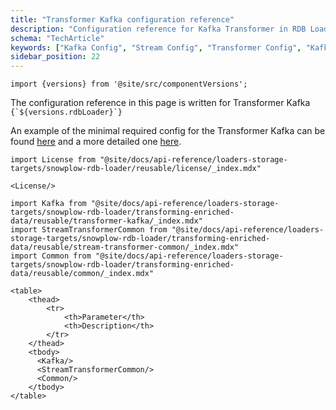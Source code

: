 ```yaml
---
title: "Transformer Kafka configuration reference"
description: "Configuration reference for Kafka Transformer in RDB Loader behavioral data processing pipelines."
schema: "TechArticle"
keywords: ["Kafka Config", "Stream Config", "Transformer Config", "Kafka Settings", "Message Config", "Stream Settings"]
sidebar_position: 22
---
```


```mdx-code-block
import {versions} from '@site/src/componentVersions';
```

<p>The configuration reference in this page is written for Transformer Kafka <code>{`${versions.rdbLoader}`}</code></p>

An example of the minimal required config for the Transformer Kafka can be found [here](https://github.com/snowplow/snowplow-rdb-loader/tree/master/config/transformer/azure/transformer.kafka.config.minimal.hocon) and a more detailed one [here](https://github.com/snowplow/snowplow-rdb-loader/tree/master/config/transformer/azure/transformer.kafka.config.reference.hocon).

```mdx-code-block
import License from "@site/docs/api-reference/loaders-storage-targets/snowplow-rdb-loader/reusable/license/_index.mdx"

<License/>
```

```mdx-code-block
import Kafka from "@site/docs/api-reference/loaders-storage-targets/snowplow-rdb-loader/transforming-enriched-data/reusable/transformer-kafka/_index.mdx"
import StreamTransformerCommon from "@site/docs/api-reference/loaders-storage-targets/snowplow-rdb-loader/transforming-enriched-data/reusable/stream-transformer-common/_index.mdx"
import Common from "@site/docs/api-reference/loaders-storage-targets/snowplow-rdb-loader/transforming-enriched-data/reusable/common/_index.mdx"

<table>
    <thead>
        <tr>
            <th>Parameter</th>
            <th>Description</th>
        </tr>
    </thead>
    <tbody>
      <Kafka/>
      <StreamTransformerCommon/>
      <Common/>
    </tbody>
</table>
```
